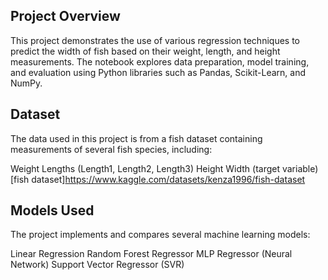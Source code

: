 ## Project Overview
This project demonstrates the use of various regression techniques to predict the width of fish based on their weight, length, and height measurements. The notebook explores data preparation, model training, and evaluation using Python libraries such as Pandas, Scikit-Learn, and NumPy.

## Dataset
The data used in this project is from a fish dataset containing measurements of several fish species, including:

Weight
Lengths (Length1, Length2, Length3)
Height
Width (target variable)
[fish dataset]https://www.kaggle.com/datasets/kenza1996/fish-dataset

## Models Used
The project implements and compares several machine learning models:

Linear Regression
Random Forest Regressor
MLP Regressor (Neural Network)
Support Vector Regressor (SVR)
